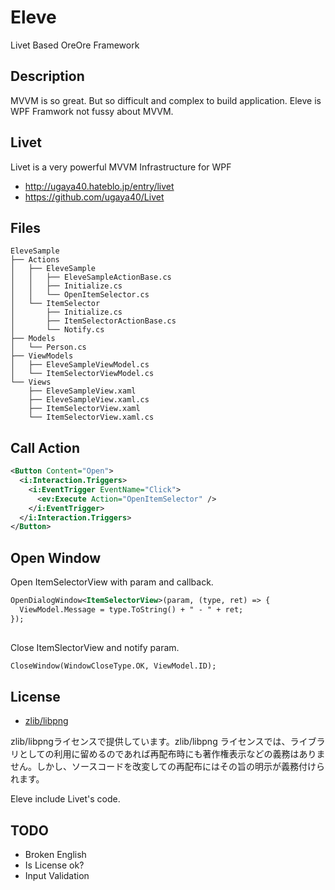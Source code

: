 # Eleve

Livet Based OreOre Framework

## Description

MVVM is so great. But so difficult and complex to build application.
Eleve is WPF Framwork not fussy about MVVM.

## Livet

Livet is a very powerful MVVM Infrastructure for WPF

- http://ugaya40.hateblo.jp/entry/livet
- https://github.com/ugaya40/Livet


## Files


```
EleveSample
├── Actions
│   ├── EleveSample
│   │   ├── EleveSampleActionBase.cs
│   │   ├── Initialize.cs
│   │   └── OpenItemSelector.cs
│   └── ItemSelector
│       ├── Initialize.cs
│       ├── ItemSelectorActionBase.cs
│       └── Notify.cs
├── Models
│   └── Person.cs
├── ViewModels
│   ├── EleveSampleViewModel.cs
│   └── ItemSelectorViewModel.cs
└── Views
    ├── EleveSampleView.xaml
    ├── EleveSampleView.xaml.cs
    ├── ItemSelectorView.xaml
    └── ItemSelectorView.xaml.cs
```

## Call Action

```xml
<Button Content="Open">
  <i:Interaction.Triggers>
    <i:EventTrigger EventName="Click">
      <ev:Execute Action="OpenItemSelector" />
    </i:EventTrigger>
  </i:Interaction.Triggers>
</Button>
```

## Open Window

Open ItemSelectorView with param and callback.

```xml
OpenDialogWindow<ItemSelectorView>(param, (type, ret) => {
  ViewModel.Message = type.ToString() + " - " + ret;
});
 
```

Close ItemSlectorView and notify param.


```xml
CloseWindow(WindowCloseType.OK, ViewModel.ID);
```


## License

- [zlib/libpng](https://opensource.org/licenses/zlib-license.php) 

zlib/libpngライセンスで提供しています。zlib/libpng ライセンスでは、ライブラリとしての利用に留めるのであれば再配布時にも著作権表示などの義務はありません。しかし、ソースコードを改変しての再配布にはその旨の明示が義務付けられます。

Eleve include Livet's code.

## TODO

- Broken English
- Is License ok?
- Input Validation
